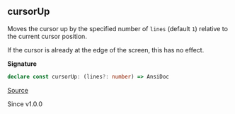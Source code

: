 ## cursorUp

Moves the cursor up by the specified number of `lines` (default `1`) relative
to the current cursor position.

If the cursor is already at the edge of the screen, this has no effect.

**Signature**

```ts
declare const cursorUp: (lines?: number) => AnsiDoc
```

[Source](https://github.com/Effect-TS/effect/tree/main/packages/printer-ansi/src/AnsiDoc.ts#L102)

Since v1.0.0